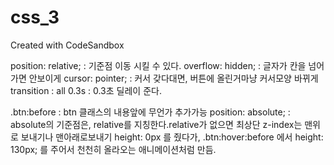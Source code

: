 # css_3
Created with CodeSandbox


position: relative; : 기준점 이동 시킬 수 있다.
overflow: hidden; : 글자가 칸을 넘어가면 안보이게
cursor: pointer; : 커서 갖다대면, 버튼에 올린거마냥 커서모양 바뀌게
transition : all 0.3s : 0.3초 딜레이 준다.

.btn:before : btn 클래스의 내용앞에 무언가 추가가능
position: absolute; : absolute의 기준점은, relative를 지칭한다.relative가 없으면 최상단
z-index는 맨위로 보내기나 맨아래로보내기
height: 0px 를 줬다가, .btn:hover:before 에서 height: 130px; 를 주어서 천천히 올라오는 애니메이션처럼 만듬.
